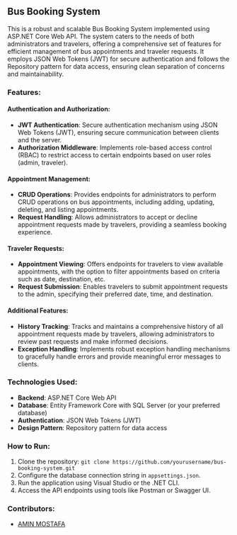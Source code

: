 

## Bus Booking System

This is a robust and scalable Bus Booking System implemented using ASP.NET Core Web API. The system caters to the needs of both administrators and travelers, offering a comprehensive set of features for efficient management of bus appointments and traveler requests. It employs JSON Web Tokens (JWT) for secure authentication and follows the Repository pattern for data access, ensuring clean separation of concerns and maintainability.

### Features:

#### Authentication and Authorization:
- **JWT Authentication**: Secure authentication mechanism using JSON Web Tokens (JWT), ensuring secure communication between clients and the server.
- **Authorization Middleware**: Implements role-based access control (RBAC) to restrict access to certain endpoints based on user roles (admin, traveler).

#### Appointment Management:
- **CRUD Operations**: Provides endpoints for administrators to perform CRUD operations on bus appointments, including adding, updating, deleting, and listing appointments.
- **Request Handling**: Allows administrators to accept or decline appointment requests made by travelers, providing a seamless booking experience.

#### Traveler Requests:
- **Appointment Viewing**: Offers endpoints for travelers to view available appointments, with the option to filter appointments based on criteria such as date, destination, etc.
- **Request Submission**: Enables travelers to submit appointment requests to the admin, specifying their preferred date, time, and destination.

#### Additional Features:
- **History Tracking**: Tracks and maintains a comprehensive history of all appointment requests made by travelers, allowing administrators to review past requests and make informed decisions.
- **Exception Handling**: Implements robust exception handling mechanisms to gracefully handle errors and provide meaningful error messages to clients.


### Technologies Used:
- **Backend**: ASP.NET Core Web API
- **Database**: Entity Framework Core with SQL Server (or your preferred database)
- **Authentication**: JSON Web Tokens (JWT)
- **Design Pattern**: Repository pattern for data access

### How to Run:
1. Clone the repository: `git clone https://github.com/yourusername/bus-booking-system.git`
2. Configure the database connection string in `appsettings.json`.
3. Run the application using Visual Studio or the .NET CLI.
4. Access the API endpoints using tools like Postman or Swagger UI.

### Contributors:
- [AMIN MOSTAFA ](https://github.com/AMIN1907)



